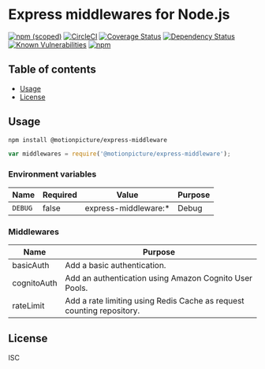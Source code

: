 # Express middlewares for Node.js

[![npm (scoped)](https://img.shields.io/npm/v/@motionpicture/express-middleware.svg)](https://www.npmjs.com/package/@motionpicture/express-middleware)
[![CircleCI](https://circleci.com/gh/motionpicture/express-middleware.svg?style=shield)](https://circleci.com/gh/motionpicture/express-middleware)
[![Coverage Status](https://coveralls.io/repos/github/motionpicture/express-middleware/badge.svg)](https://coveralls.io/github/motionpicture/express-middleware)
[![Dependency Status](https://img.shields.io/david/motionpicture/express-middleware.svg)](https://david-dm.org/motionpicture/express-middleware)
[![Known Vulnerabilities](https://snyk.io/test/github/motionpicture/express-middleware/badge.svg)](https://snyk.io/test/github/motionpicture/express-middleware)
[![npm](https://img.shields.io/npm/dm/@motionpicture/express-middleware.svg)](https://nodei.co/npm/@motionpicture/express-middleware/)

## Table of contents

* [Usage](#usage)
* [License](#license)

## Usage

```sh
npm install @motionpicture/express-middleware
```

```js
var middlewares = require('@motionpicture/express-middleware');
```

### Environment variables

| Name    | Required | Value                | Purpose |
| ------- | -------- | -------------------- | ------- |
| `DEBUG` | false    | express-middleware:* | Debug   |

### Middlewares

| Name        | Purpose                                                               |
| ----------- | --------------------------------------------------------------------- |
| basicAuth   | Add a basic authentication.                                           |
| cognitoAuth | Add an authentication using Amazon Cognito User Pools.                |
| rateLimit   | Add a rate limiting using Redis Cache as request counting repository. |

## License

ISC
